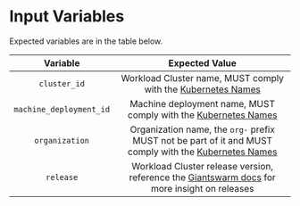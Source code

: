 # Input Variables

Expected variables are in the table below.

| Variable | Expected Value |
| :--: | :--: |
| `cluster_id` | Workload Cluster name, MUST comply with the [Kubernetes Names](https://kubernetes.io/docs/concepts/overview/working-with-objects/names/#names) |
| `machine_deployment_id` | Machine deployment name, MUST comply with the [Kubernetes Names](https://kubernetes.io/docs/concepts/overview/working-with-objects/names/#names) |
| `organization` | Organization name, the `org-` prefix MUST not be part of it and MUST comply with the [Kubernetes Names](https://kubernetes.io/docs/concepts/overview/working-with-objects/names/#names) |
| `release` | Workload Cluster release version, reference the [Giantswarm docs](https://docs.giantswarm.io/general/releases/) for more insight on releases |

